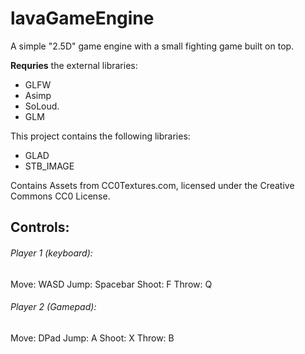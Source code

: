 # lavaGameEngine
A simple "2.5D" game engine with a small fighting game built on top.

**Requries** the external libraries:
- GLFW
- Asimp
- SoLoud.
- GLM

This project contains the following libraries:
- GLAD
- STB_IMAGE

Contains Assets from CC0Textures.com, licensed under the Creative Commons CC0 License.

## Controls:
###### Player 1 (keyboard):
Move: WASD
Jump: Spacebar
Shoot: F
Throw: Q

###### Player 2 (Gamepad):
Move: DPad
Jump: A
Shoot: X
Throw: B
